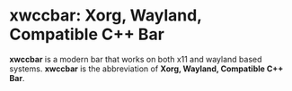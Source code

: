 # xwccbar: Xorg, Wayland, Compatible C++ Bar

**xwccbar** is a modern bar that works on both x11 and wayland based systems. **xwccbar** is the abbreviation of **Xorg, Wayland, Compatible C++ Bar**.

